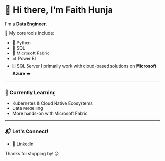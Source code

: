 # 👋 Hi there, I'm Faith Hunja

I'm a **Data Engineer**.

🔧 My core tools include:
- 🐍 Python
- 🧮 SQL
- 🧱 Microsoft Fabric
- 📊 Power BI
- 🗄️ SQL Server 
I primarily work with cloud-based solutions on **Microsoft Azure** ☁️

---

### 🌱 Currently Learning
- Kubernetes & Cloud Native Ecosystems
- Data Modelling
- More hands-on with Microsoft Fabric

---

### 📬 Let's Connect!
- 💼 [LinkedIn](https://www.linkedin.com/in/faithhunja)  

Thanks for stopping by! 😊
